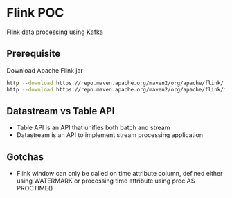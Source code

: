 # Flink POC
Flink data processing using Kafka

## Prerequisite
Download Apache Flink jar
```bash
http --download https://repo.maven.apache.org/maven2/org/apache/flink/flink-sql-connector-kafka/1.15.2/flink-sql-connector-kafka-1.15.2.jar
http --download https://repo.maven.apache.org/maven2/org/apache/flink/flink-sql-connector-kafka/1.15.2/flink-sql-avro-1.15.2.jar
```

## Datastream vs Table API
- Table API is an API that unifies both batch and stream
- Datastream is an API to implement stream processing application

## Gotchas
- Flink window can only be called on time attribute column, defined either using WATERMARK or processing time attribute using proc AS PROCTIME()
